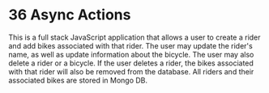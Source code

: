 # 36 Async Actions

This is a full stack JavaScript application that allows a user to create a rider and add bikes associated with that rider. The user may update the rider's name, as well as update information about the bicycle. The user may also delete a rider or a bicycle. If the user deletes a rider, the bikes associated with that rider will also be removed from the database. All riders and their associated bikes are stored in Mongo DB.

